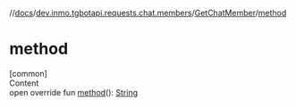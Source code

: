 //[docs](../../../index.md)/[dev.inmo.tgbotapi.requests.chat.members](../index.md)/[GetChatMember](index.md)/[method](method.md)



# method  
[common]  
Content  
open override fun [method](method.md)(): [String](https://kotlinlang.org/api/latest/jvm/stdlib/kotlin/-string/index.html)  



